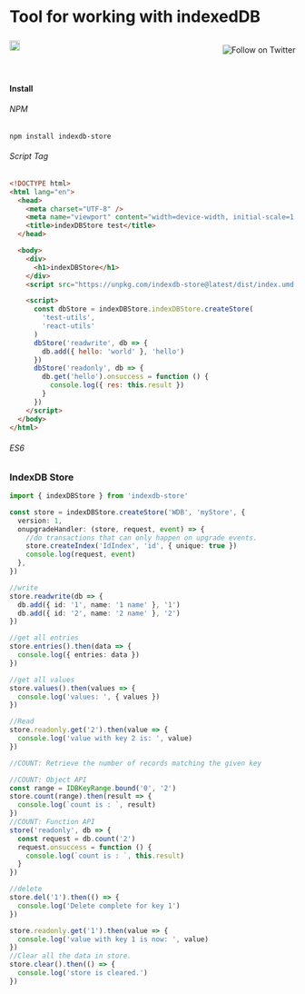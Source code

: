 # Tool for working with indexedDB

<div style="display:grid;grid-gap:1rem;grid-auto-flow:column;width:100%;justify-content:space-between; align-items:center;">
<div>
  <a style="display:block;z-index:1;"  href="https://badge.fury.io/js/indexdb-store">
    <img style="background:transparent;" src="https://badge.fury.io/js/indexdb-store.svg" alt="npm version" height="18">
  </a>
</div>
<div>

<a  href="https://twitter.com/intent/follow?screen_name=wilfreddonaldlo"><img style="background:transparent;" align="right" src="https://img.shields.io/twitter/follow/wilfreddonaldlo?style=social&label=Follow%20@wilfreddonaldlo" alt="Follow on Twitter"></a>

  </div>

</div>
<!-- A spacer -->
<p>&nbsp;</p>

#### Install

###### NPM

```
npm install indexdb-store
```

###### Script Tag

```html
<!DOCTYPE html>
<html lang="en">
  <head>
    <meta charset="UTF-8" />
    <meta name="viewport" content="width=device-width, initial-scale=1.0" />
    <title>indexDBStore test</title>
  </head>

  <body>
    <div>
      <h1>indexDBStore</h1>
    </div>
    <script src="https://unpkg.com/indexdb-store@latest/dist/index.umd.js"></script>

    <script>
      const dbStore = indexDBStore.indexDBStore.createStore(
        'test-utils',
        'react-utils'
      )
      dbStore('readwrite', db => {
        db.add({ hello: 'world' }, 'hello')
      })
      dbStore('readonly', db => {
        db.get('hello').onsuccess = function () {
          console.log({ res: this.result })
        }
      })
    </script>
  </body>
</html>
```

###### ES6

### IndexDB Store

```ts
import { indexDBStore } from 'indexdb-store'

const store = indexDBStore.createStore('WDB', 'myStore', {
  version: 1,
  onupgradeHandler: (store, request, event) => {
    //do transactions that can only happen on upgrade events.
    store.createIndex('IdIndex', 'id', { unique: true })
    console.log(request, event)
  },
})

//write
store.readwrite(db => {
  db.add({ id: '1', name: '1 name' }, '1')
  db.add({ id: '2', name: '2 name' }, '2')
})

//get all entries
store.entries().then(data => {
  console.log({ entries: data })
})

//get all values
store.values().then(values => {
  console.log('values: ', { values })
})

//Read
store.readonly.get('2').then(value => {
  console.log('value with key 2 is: ', value)
})

//COUNT: Retrieve the number of records matching the given key

//COUNT: Object API
const range = IDBKeyRange.bound('0', '2')
store.count(range).then(result => {
  console.log(`count is : `, result)
})
//COUNT: Function API
store('readonly', db => {
  const request = db.count('2')
  request.onsuccess = function () {
    console.log(`count is : `, this.result)
  }
})

//delete
store.del('1').then(() => {
  console.log('Delete complete for key 1')
})

store.readonly.get('1').then(value => {
  console.log('value with key 1 is now: ', value)
})
//Clear all the data in store.
store.clear().then(() => {
  console.log('store is cleared.')
})
```
